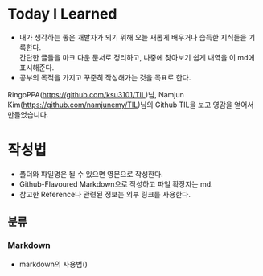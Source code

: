 # Today I Learned
* 내가 생각하는 좋은 개발자가 되기 위해 
  오늘 새롭게 배우거나 습득한 지식들을 기록한다.  
  간단한 글들을 마크 다운 문서로 정리하고, 나중에
  찾아보기 쉽게 내역을 이 md에 표시해준다.
* 공부의 목적을 가지고 꾸준히 작성해가는 것을 목표로 한다.

RingoPPA(https://github.com/ksu3101/TIL)님, Namjun Kim(https://github.com/namjunemy/TIL)님의 Github TIL을 보고 영감을 얻어서 만들었습니다. 



# 작성법
* 폴더와 파일명은 될 수 있으면 영문으로 작성한다.
* Github-Flavoured Markdown으로 작성하고 파일 확장자는 md.
* 참고한 Reference나 관련된 정보는 외부 링크를 사용한다.



## 분류

### Markdown
* markdown의 사용법()
